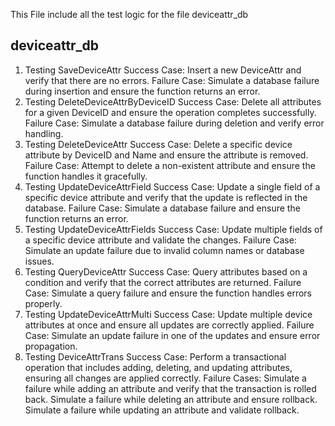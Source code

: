 This File include all the test logic for the file deviceattr_db

## deviceattr_db


1. Testing SaveDeviceAttr
Success Case: Insert a new DeviceAttr and verify that there are no errors.
Failure Case: Simulate a database failure during insertion and ensure the function returns an error.
2. Testing DeleteDeviceAttrByDeviceID
Success Case: Delete all attributes for a given DeviceID and ensure the operation completes successfully.
Failure Case: Simulate a database failure during deletion and verify error handling.
3. Testing DeleteDeviceAttr
Success Case: Delete a specific device attribute by DeviceID and Name and ensure the attribute is removed.
Failure Case: Attempt to delete a non-existent attribute and ensure the function handles it gracefully.
4. Testing UpdateDeviceAttrField
Success Case: Update a single field of a specific device attribute and verify that the update is reflected in the database.
Failure Case: Simulate a database failure and ensure the function returns an error.
5. Testing UpdateDeviceAttrFields
Success Case: Update multiple fields of a specific device attribute and validate the changes.
Failure Case: Simulate an update failure due to invalid column names or database issues.
6. Testing QueryDeviceAttr
Success Case: Query attributes based on a condition and verify that the correct attributes are returned.
Failure Case: Simulate a query failure and ensure the function handles errors properly.
7. Testing UpdateDeviceAttrMulti
Success Case: Update multiple device attributes at once and ensure all updates are correctly applied.
Failure Case: Simulate an update failure in one of the updates and ensure error propagation.
8. Testing DeviceAttrTrans
Success Case: Perform a transactional operation that includes adding, deleting, and updating attributes, ensuring all changes are applied correctly.
Failure Cases:
Simulate a failure while adding an attribute and verify that the transaction is rolled back.
Simulate a failure while deleting an attribute and ensure rollback.
Simulate a failure while updating an attribute and validate rollback.
